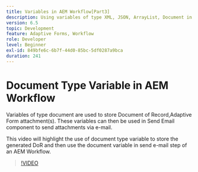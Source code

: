 ```yaml
---
title: Variables in AEM Workflow[Part3]
description: Using variables of type XML, JSON, ArrayList, Document in an AEM workflow
version: 6.5
topic: Development
feature: Adaptive Forms, Workflow
role: Developer
level: Beginner
exl-id: 849bfe6c-6b7f-44d0-85bc-5df0287a9bca
duration: 241
---
```

# Document Type Variable in AEM Workflow


Variables of type document are used to store Document of Record,Adaptive Form attachment(s). These variables can then be used in Send Email component to send attachments via e-mail.

This video will highlight the use of document type variable to store the generated DoR and then use the document variable in send e-mail step of an AEM Workflow.

>[!VIDEO](https://video.tv.adobe.com/v/26452?quality=12&learn=on)

